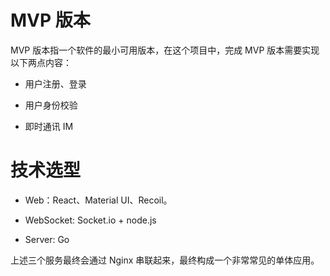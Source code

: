 # MVP 版本

MVP 版本指一个软件的最小可用版本，在这个项目中，完成 MVP 版本需要实现以下两点内容：

- 用户注册、登录

- 用户身份校验

- 即时通讯 IM

# 技术选型

- Web：React、Material UI、Recoil。

- WebSocket: Socket.io + node.js

- Server: Go

上述三个服务最终会通过 Nginx 串联起来，最终构成一个非常常见的单体应用。
